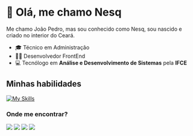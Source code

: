 # 👋 Olá, me chamo Nesq
 
Me chamo João Pedro, mas sou conhecido como Nesq, sou nascido e criado no interior do Ceará.
- 🎓 Técnico em Administração
- 👨‍💻 Desenvolvedor FrontEnd
- 💻 Tecnólogo em **Análise e Desenvolvimento de Sistemas** pela **IFCE**

## Minhas habilidades
[![My Skills](https://skillicons.dev/icons?i=html,css,js,typescript,sass,react,nextjs,vuejs,git,github,figma)](https://skillicons.dev)


### Onde me encontrar?
<a href="https://www.linkedin.com/in/lucas-gomes-aab356173/" target="_blank"><img src="https://img.shields.io/badge/LinkedIn-0077B5?style=for-the-badge&logo=linkedin&logoColor=white" target="_blank"></a> 
<a href="https://mailto:lucasgpdev@gmail.com" target="_blank"><img src="https://img.shields.io/badge/Gmail-D14836?style=for-the-badge&logo=gmail&logoColor=white" target="_blank"></a> 
<a href="https://lucasgomes.vercel.app/" target="_blank"><img src="https://img.shields.io/badge/website-000000?style=for-the-badge&logo=About.me&logoColor=white" target="_blank"></a> 
<a href="https://dev.to/lucas_gomesgp" target="_blank"><img src="https://img.shields.io/badge/dev.to-0A0A0A?style=for-the-badge&logo=dev.to&logoColor=white" target="_blank"></a> 
